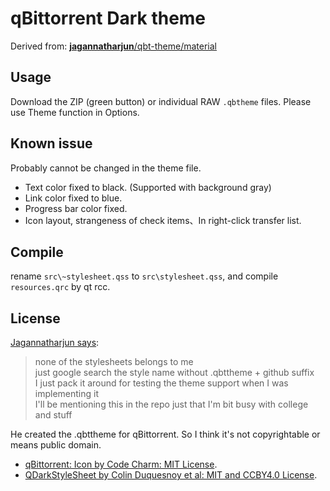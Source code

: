 # qBittorrent Dark theme

Derived from: [**jagannatharjun**/qbt-theme/material](https://github.com/jagannatharjun/qbt-theme)

## Usage
Download the ZIP (green button) or individual RAW `.qbtheme` files. Please use Theme function in Options.

## Known issue
Probably cannot be changed in the theme file.
- Text color fixed to black. (Supported with background gray)
- Link color fixed to blue.
- Progress bar color fixed.
- Icon layout, strangeness of check items、In right-click transfer list.

## Compile
rename `src\~stylesheet.qss`  to `src\stylesheet.qss`, and compile `resources.qrc` by qt rcc.

## License
[Jagannatharjun says](https://github.com/qbittorrent/qBittorrent/issues/6434#issuecomment-581101910):
> none of the stylesheets belongs to me<br>
>just google search the style name without .qbttheme + github suffix<br>
>I just pack it around for testing the theme support when I was implementing it<br>
>I'll be mentioning this in the repo just that I'm bit busy with college and stuff

He created the .qbttheme for qBittorrent. So I think it's not copyrightable or means public domain.

- [qBittorrent: Icon by Code Charm: MIT License](https://github.com/qbittorrent/qBittorrent/blob/master/src/icons/qbt-theme/README.md).
- [QDarkStyleSheet by Colin Duquesnoy et al: MIT and CCBY4.0 License](https://github.com/ColinDuquesnoy/QDarkStyleSheet).
